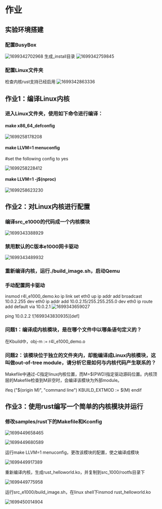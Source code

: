 # 作业

## 实验环境搭建

### 配置BusyBox

![1699342702968](image/homework/1699342702968.png)
生成_install目录
![1699342759845](image/homework/1699342759845.png)

### 配置Linux文件夹

检查内核rust支持已经启用
![1699342863336](image/homework/1699342863336.png)

## 作业1：编译Linux内核

### 进入Linux文件夹，使用如下命令进行编译：

#### make x86_64_defconfig

![1699258178208](image/homework/1699258178208.png)

#### make LLVM=1 menuconfig

#set the following config to yes

![1699258228412](image/homework/1699258228412.png)

#### make LLVM=1 -j$(nproc)

![1699258623230](image/homework/1699258623230.png)

## 作业2：对Linux内核进行配置

### 编译src_e1000的代码成一个内核模块

![1699343388929](image/homework/1699343388929.png)

### 禁用默认的C版本e1000网卡驱动

![1699343489932](image/homework/1699343489932.png)

### 重新编译内核，运行./build_image.sh，启动Qemu

### 手动配置网卡驱动

insmod r4l_e1000_demo.ko
ip link set eth0 up
ip addr add broadcast 10.0.2.255 dev eth0
ip addr add 10.0.2.15/255.255.255.0 dev eth0
ip route add default via 10.0.2.1
![1699343659027](image/homework/1699343659027.png)

ping 10.0.2.2
![1699343830935][def]

### 问题1：编译成内核模块，是在哪个文件中以哪条语句定义的？

在Kbuild中，obj-m := r4l_e1000_demo.o

### 问题2：该模块位于独立的文件夹内，却能编译成Linux内核模块，这叫做out-of-tree module，请分析它是如何与内核代码产生联系的？

Makefile中通过-C指定linux内核位置，而M=$(PWD)指定驱动源码位置。内核顶层的Makefile检查到M非空时，会编译该模块为外部module。

ifeq ("$(origin M)", "command line")
  KBUILD_EXTMOD := $(M)
endif

## 作业3：使用rust编写一个简单的内核模块并运行

### 修改samples/rust下的Makefile和Kconfig

![1699449658465](image/homework/1699449658465.png)

![1699449680589](image/homework/1699449680589.png)

运行make LLVM=1 menuconfig，更改该模块的配置，使之编译成模块

![1699449917389](image/homework/1699449917389.png)

重新编译内核，生成rust_helloworld.ko，并复制到src_1000/rootfs目录下

![1699449775958](image/homework/1699449775958.png)

运行src_e1000/build_image.sh，在linux shell下insmod rust_helloworld.ko

![1699450014904](image/homework/1699450014904.png)
